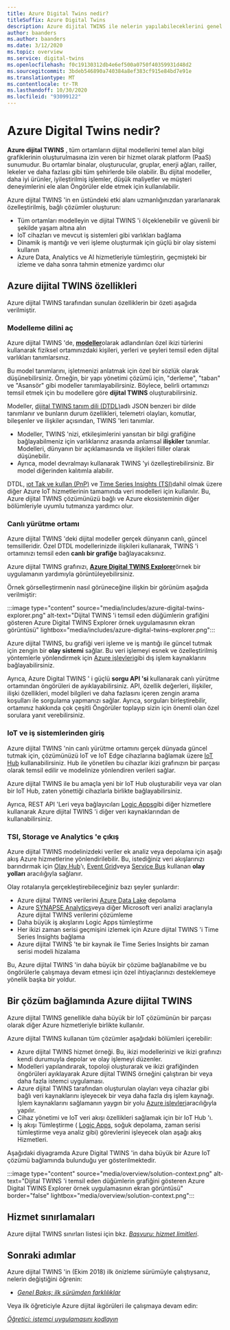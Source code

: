 ```yaml
---
title: Azure Digital Twins nedir?
titleSuffix: Azure Digital Twins
description: Azure dijital TWINS ile nelerin yapılabileceklerini genel bakış.
author: baanders
ms.author: baanders
ms.date: 3/12/2020
ms.topic: overview
ms.service: digital-twins
ms.openlocfilehash: f0c19130312db4e6ef500a0750f40359931d48d2
ms.sourcegitcommit: 3bdeb546890a740384a8ef383cf915e84bd7e91e
ms.translationtype: MT
ms.contentlocale: tr-TR
ms.lasthandoff: 10/30/2020
ms.locfileid: "93099122"
---
```

# <a name="what-is-azure-digital-twins"></a>Azure Digital Twins nedir?

**Azure dijital TWINS** , tüm ortamların dijital modellerini temel alan bilgi grafiklerinin oluşturulmasına izin veren bir hizmet olarak platform (PaaS) sunumudur. Bu ortamlar binalar, oluşturucular, gruplar, enerji ağları, railler, lekeler ve daha fazlası gibi tüm şehirlerde bile olabilir. Bu dijital modeller, daha iyi ürünler, iyileştirilmiş işlemler, düşük maliyetler ve müşteri deneyimlerini ele alan Öngörüler elde etmek için kullanılabilir.

Azure dijital TWINS 'in en üstündeki etki alanı uzmanlığınızdan yararlanarak özelleştirilmiş, bağlı çözümler oluşturun:
* Tüm ortamları modelleyin ve dijital TWINS 'i ölçeklenebilir ve güvenli bir şekilde yaşam altına alın
* IoT cihazları ve mevcut iş sistemleri gibi varlıkları bağlama
* Dinamik iş mantığı ve veri işleme oluşturmak için güçlü bir olay sistemi kullanın
* Azure Data, Analytics ve AI hizmetleriyle tümleştirin, geçmişteki bir izleme ve daha sonra tahmin etmenize yardımcı olur

## <a name="azure-digital-twins-capabilities"></a>Azure dijital TWINS özellikleri

Azure dijital TWINS tarafından sunulan özelliklerin bir özeti aşağıda verilmiştir.

### <a name="open-modeling-language"></a>Modelleme dilini aç

Azure dijital TWINS 'de, [**modeller**](concepts-models.md)olarak adlandırılan özel ikizi türlerini kullanarak fiziksel ortamınızdaki kişileri, yerleri ve şeyleri temsil eden dijital varlıkları tanımlarsınız. 

Bu model tanımlarını, işletmenizi anlatmak için özel bir sözlük olarak düşünebilirsiniz. Örneğin, bir yapı yönetimi çözümü için, "derleme", "taban" ve "Asansör" gibi modeller tanımlayabilirsiniz. Böylece, belirli ortamınızı temsil etmek için bu modellere göre **dijital TWINS** oluşturabilirsiniz.

Modeller, [dijital TWINS tanım dili (DTDL)](https://github.com/Azure/opendigitaltwins-dtdl/blob/master/DTDL/v2/dtdlv2.md)adlı JSON benzeri bir dilde tanımlanır ve bunların durum özellikleri, telemetri olayları, komutlar, bileşenler ve ilişkiler açısından, TWINS 'leri tanımlar.
* Modeller, TWINS 'nizi, etkileşimlerini yansıtan bir bilgi grafiğine bağlayabilmeniz için varlıklarınız arasında anlamsal **ilişkiler** tanımlar. Modelleri, dünyanın bir açıklamasında ve ilişkileri fiiller olarak düşünebilir.
* Ayrıca, model devralmayı kullanarak TWINS 'yi özelleştirebilirsiniz. Bir model diğerinden kalıtımla alabilir.

DTDL, [ıot Tak ve kullan (PnP)](../iot-pnp/overview-iot-plug-and-play.md) ve [Time Series Insights (TSI)](../time-series-insights/overview-what-is-tsi.md)dahil olmak üzere diğer Azure IoT hizmetlerinin tamamında veri modelleri için kullanılır. Bu, Azure dijital TWINS çözümünüzü bağlı ve Azure ekosisteminin diğer bölümleriyle uyumlu tutmanıza yardımcı olur.

### <a name="live-execution-environment"></a>Canlı yürütme ortamı

Azure dijital TWINS 'deki dijital modeller gerçek dünyanın canlı, güncel temsilleridir. Özel DTDL modellerinizde ilişkileri kullanarak, TWINS 'i ortamınızı temsil eden **canlı bir grafiğe** bağlayacaksınız.

Azure dijital TWINS grafınızı, [**Azure Digital TWINS Explorer**](/samples/azure-samples/digital-twins-explorer/digital-twins-explorer/)örnek bir uygulamanın yardımıyla görüntüleyebilirsiniz.

Örnek görselleştirmenin nasıl görüneceğine ilişkin bir görünüm aşağıda verilmiştir:

:::image type="content" source="media/includes/azure-digital-twins-explorer.png" alt-text="Dijital TWINS 'i temsil eden düğümlerin grafiğini gösteren Azure Digital TWINS Explorer örnek uygulamasının ekran görüntüsü" lightbox="media/includes/azure-digital-twins-explorer.png":::

Azure dijital TWINS, bu grafiği veri işleme ve iş mantığı ile güncel tutmak için zengin bir **olay sistemi** sağlar. Bu veri işlemeyi esnek ve özelleştirilmiş yöntemlerle yönlendirmek için [Azure işlevleri](../azure-functions/functions-overview.md)gibi dış işlem kaynaklarını bağlayabilirsiniz.

Ayrıca, Azure Digital TWINS ' i güçlü **sorgu API 'si** kullanarak canlı yürütme ortamından öngörüleri de ayıklayabilirsiniz. API, özellik değerleri, ilişkiler, ilişki özellikleri, model bilgileri ve daha fazlasını içeren zengin arama koşulları ile sorgulama yapmanızı sağlar. Ayrıca, sorguları birleştirebilir, ortamınız hakkında çok çeşitli Öngörüler toplayıp sizin için önemli olan özel sorulara yanıt verebilirsiniz.

### <a name="input-from-iot-and-business-systems"></a>IoT ve iş sistemlerinden giriş

Azure dijital TWINS 'nin canlı yürütme ortamını gerçek dünyada güncel tutmak için, çözümünüzü IoT ve IoT Edge cihazlarına bağlamak üzere [IoT Hub](../iot-hub/about-iot-hub.md) kullanabilirsiniz. Hub ile yönetilen bu cihazlar ikizi grafınızın bir parçası olarak temsil edilir ve modelinize yönlendiren verileri sağlar.

Azure dijital TWINS ile bu amaçla yeni bir IoT Hub oluşturabilir veya var olan bir IoT Hub, zaten yönettiği cihazlarla birlikte bağlayabilirsiniz.

Ayrıca, REST API 'Leri veya bağlayıcıları [Logic Apps](../logic-apps/logic-apps-overview.md)gibi diğer hizmetlere kullanarak Azure dijital TWINS 'i diğer veri kaynaklarından de kullanabilirsiniz.

### <a name="output-to-tsi-storage-and-analytics"></a>TSI, Storage ve Analytics 'e çıkış

Azure dijital TWINS modelinizdeki veriler ek analiz veya depolama için aşağı akış Azure hizmetlerine yönlendirilebilir. Bu, istediğiniz veri akışlarınızı barındırmak için [Olay Hub](../event-hubs/event-hubs-about.md)'ı, [Event Grid](../event-grid/overview.md)veya [Service Bus](../service-bus-messaging/service-bus-messaging-overview.md) kullanan **olay yolları** aracılığıyla sağlanır.

Olay rotalarıyla gerçekleştirebileceğiniz bazı şeyler şunlardır:
* Azure dijital TWINS verilerini [Azure Data Lake](../storage/blobs/data-lake-storage-introduction.md) depolama
* Azure [SYNAPSE Analytics](../synapse-analytics/sql-data-warehouse/sql-data-warehouse-overview-what-is.md)veya diğer Microsoft veri analizi araçlarıyla Azure dijital TWINS verilerini çözümleme
* Daha büyük iş akışlarını Logic Apps tümleştirme
* Her ikizi zaman serisi geçmişini izlemek için Azure dijital TWINS 'i Time Series Insights bağlama
* Azure dijital TWINS 'te bir kaynak ile Time Series Insights bir zaman serisi modeli hizalama

Bu, Azure dijital TWINS 'in daha büyük bir çözüme bağlanabilme ve bu öngörülerle çalışmaya devam etmesi için özel ihtiyaçlarınızı desteklemeye yönelik başka bir yoldur.

## <a name="azure-digital-twins-in-a-solution-context"></a>Bir çözüm bağlamında Azure dijital TWINS

Azure dijital TWINS genellikle daha büyük bir IoT çözümünün bir parçası olarak diğer Azure hizmetleriyle birlikte kullanılır. 

Azure dijital TWINS kullanan tüm çözümler aşağıdaki bölümleri içerebilir:
* Azure dijital TWINS hizmet örneği. Bu, ikizi modellerinizi ve ikizi grafınızı kendi durumuyla depolar ve olay işlemeyi düzenler.
* Modelleri yapılandırarak, topoloji oluşturarak ve ikizi grafiğinden öngörüleri ayıklayarak Azure dijital TWINS örneğini çalıştıran bir veya daha fazla istemci uygulaması.
* Azure dijital TWINS tarafından oluşturulan olayları veya cihazlar gibi bağlı veri kaynaklarını işleyecek bir veya daha fazla dış işlem kaynağı. İşlem kaynaklarını sağlamanın yaygın bir yolu [Azure işlevleri](../azure-functions/functions-overview.md)aracılığıyla yapılır.
* Cihaz yönetimi ve IoT veri akışı özellikleri sağlamak için bir IoT Hub 'ı.
* İş akışı Tümleştirme ( [Logic Apps](../logic-apps/logic-apps-overview.md), soğuk depolama, zaman serisi tümleştirme veya analiz gibi) görevlerini işleyecek olan aşağı akış Hizmetleri.

Aşağıdaki diyagramda Azure Digital TWINS 'in daha büyük bir Azure IoT çözümü bağlamında bulunduğu yer gösterilmektedir.

:::image type="content" source="media/overview/solution-context.png" alt-text="Dijital TWINS 'i temsil eden düğümlerin grafiğini gösteren Azure Digital TWINS Explorer örnek uygulamasının ekran görüntüsü" border="false" lightbox="media/overview/solution-context.png":::

## <a name="service-limits"></a>Hizmet sınırlamaları

Azure dijital TWINS sınırları listesi için bkz. [*Başvuru: hizmet limitleri*](reference-service-limits.md).

## <a name="next-steps"></a>Sonraki adımlar

Azure dijital TWINS 'in (Ekim 2018) ilk önizleme sürümüyle çalıştıysanız, nelerin değiştiğini öğrenin:
* [*Genel Bakış: ilk sürümden farklılıklar*](overview-differences.md)

Veya ilk öğreticiyle Azure dijital ikgörüleri ile çalışmaya devam edin:

[*Öğretici: istemci uygulamasını kodlayın*](tutorial-code.md)
